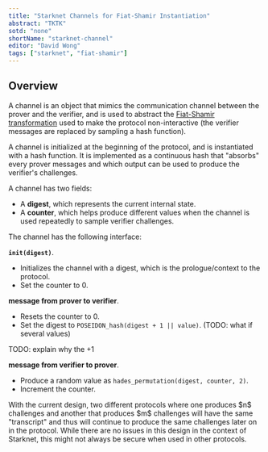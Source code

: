 ```yaml
---
title: "Starknet Channels for Fiat-Shamir Instantiation"
abstract: "TKTK"
sotd: "none"
shortName: "starknet-channel"
editor: "David Wong"
tags: ["starknet", "fiat-shamir"]
---
```


## Overview

A channel is an object that mimics the communication channel between the prover and the verifier, and is used to abstract the [Fiat-Shamir transformation]() used to make the protocol non-interactive (the verifier messages are replaced by sampling a hash function).

A channel is initialized at the beginning of the protocol, and is instantiated with a hash function. It is implemented as a continuous hash that "absorbs" every prover messages and which output can be used to produce the verifier's challenges.

A channel has two fields:

* A **digest**, which represents the current internal state.
* A **counter**, which helps produce different values when the channel is used repeatedly to sample verifier challenges.

The channel has the following interface:

**`init(digest)`**. 

* Initializes the channel with a digest, which is the prologue/context to the protocol. 
* Set the counter to $0$.

**message from prover to verifier**.

* Resets the counter to $0$.
* Set the digest to `POSEIDON_hash(digest + 1 || value)`. (TODO: what if several values)

TODO: explain why the +1

**message from verifier to prover**.

* Produce a random value as `hades_permutation(digest, counter, 2)`.
* Increment the counter.

<aside class="note">With the current design, two different protocols where one produces $n$ challenges and another that produces $m$ challenges will have the same "transcript" and thus will continue to produce the same challenges later on in the protocol. While there are no issues in this design in the context of Starknet, this might not always be secure when used in other protocols.</aside>
